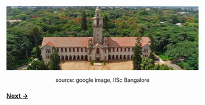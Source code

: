 <p align="center">
<img src="imageN/IIScBangalore.jpeg" width="650"/>
</p>

<p align="center">
source: google image, IISc Bangalore
</p>

### [Next &#8594;](home1.md) 

